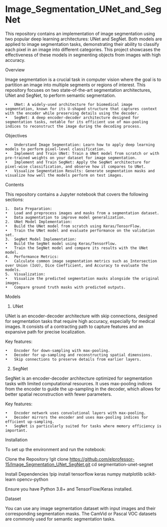 # Image_Segmentation_UNet_and_SegNet

This repository contains an implementation of image segmentation using two popular deep learning architectures: UNet and SegNet. Both models are applied to image segmentation tasks, demonstrating their ability to classify each pixel in an image into different categories. This project showcases the effectiveness of these models in segmenting objects from images with high accuracy.

Overview

Image segmentation is a crucial task in computer vision where the goal is to partition an image into multiple segments or regions of interest. This repository focuses on two state-of-the-art segmentation architectures, UNet and SegNet, to perform semantic segmentation.

	•	UNet: A widely-used architecture for biomedical image segmentation, known for its U-shaped structure that captures context with the encoder while preserving details using the decoder.
	•	SegNet: A deep encoder-decoder architecture designed for segmentation tasks, notable for its efficient use of max-pooling indices to reconstruct the image during the decoding process.

Objectives

	•	Understand Image Segmentation: Learn how to apply deep learning models to perform pixel-level classification.
	•	Implement and Train UNet: Train a UNet model from scratch or with pre-trained weights on your dataset for image segmentation.
	•	Implement and Train SegNet: Apply the SegNet architecture for pixel-wise classification, and observe how it compares to UNet.
	•	Visualize Segmentation Results: Generate segmentation masks and visualize how well the models perform on test images.

Contents

This repository contains a Jupyter notebook that covers the following sections:

	1.	Data Preparation:
	•	Load and preprocess images and masks from a segmentation dataset.
	•	Data augmentation to improve model generalization.
	2.	UNet Model Implementation:
	•	Build the UNet model from scratch using Keras/TensorFlow.
	•	Train the UNet model and evaluate performance on the validation set.
	3.	SegNet Model Implementation:
	•	Build the SegNet model using Keras/TensorFlow.
	•	Train the SegNet model and compare its results with the UNet model.
	4.	Performance Metrics:
	•	Calculate common image segmentation metrics such as Intersection over Union (IoU), Dice Coefficient, and Accuracy to evaluate the models.
	5.	Visualization:
	•	Visualize the predicted segmentation masks alongside the original images.
	•	Compare ground truth masks with predicted outputs.

Models

1. UNet

UNet is an encoder-decoder architecture with skip connections, designed for segmentation tasks that require high accuracy, especially for medical images. It consists of a contracting path to capture features and an expansive path for precise localization.

Key features:

	•	Encoder for down-sampling with max-pooling.
	•	Decoder for up-sampling and reconstructing spatial dimensions.
	•	Skip connections to preserve details from earlier layers.

2. SegNet

SegNet is an encoder-decoder architecture optimized for segmentation tasks with limited computational resources. It uses max-pooling indices from the encoder to guide the up-sampling in the decoder, which allows for better spatial reconstruction with fewer parameters.

Key features:

	•	Encoder network uses convolutional layers with max-pooling.
	•	Decoder mirrors the encoder and uses max-pooling indices for efficient up-sampling.
	•	SegNet is particularly suited for tasks where memory efficiency is important.

Installation

To set up the environment and run the notebook:

Clone the Repository
!git clone https://github.com/elprofessor-15/Image_Segmentation_UNet_SegNet.git
cd segmentation-unet-segnet

Install Dependencies
!pip install tensorflow keras numpy matplotlib scikit-learn opencv-python

Ensure you have Python 3.8+ and TensorFlow/Keras installed.

Dataset

You can use any image segmentation dataset with input images and their corresponding segmentation masks. The CamVid or Pascal VOC datasets are commonly used for semantic segmentation tasks.

